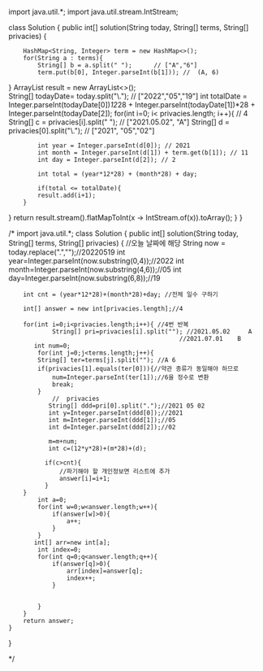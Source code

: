 
import java.util.*;
import java.util.stream.IntStream;

  class Solution {
    public int[] solution(String today, String[] terms, String[] privacies) {
        
        HashMap<String, Integer> term = new HashMap<>(); 
        for(String a : terms){
            String[] b = a.split(" ");      // ["A","6"]
            term.put(b[0], Integer.parseInt(b[1])); //  (A, 6)

}
    ArrayList<Integer> result = new ArrayList<>();       
     String[] todayDate= today.split("\\."); // ["2022","05","19"]
     int totalDate  = Integer.parseInt(todayDate[0])*12*28 + Integer.parseInt(todayDate[1])*28 + Integer.parseInt(todayDate[2]); 
        for(int i=0; i< privacies.length; i++){ // 4
           String[] c = privacies[i].split(" "); // ["2021.05.02", "A"]
           String[] d = privacies[0].split("\\."); // ["2021", "05","02"]
          
            int year = Integer.parseInt(d[0]); // 2021
            int month = Integer.parseInt(d[1]) + term.get(b[1]); // 11
            int day = Integer.parseInt(d[2]); // 2
            
            int total = (year*12*28) + (month*28) + day;

            if(total <= totalDate){
            result.add(i+1);
        }
}
           return result.stream().flatMapToInt(x -> IntStream.of(x)).toArray();
     }
}



/*
import java.util.*;
class Solution {
    public int[] solution(String today, String[] terms, String[] privacies) {
        //오늘 날짜에 해당 
        String now = today.replace(".","");//20220519
        int year=Integer.parseInt(now.substring(0,4));//2022
        int month=Integer.parseInt(now.substring(4,6));//05
        int day=Integer.parseInt(now.substring(6,8));//19
        
        int cnt = (year*12*28)+(month*28)+day; //전체 일수 구하기
        
        int[] answer = new int[privacies.length];//4
        
        for(int i=0;i<privacies.length;i++){ //4번 반복
                String[] pri=privacies[i].split(""); //2021.05.02     A
                                                   //2021.07.01    B
           int num=0;
            for(int j=0;j<terms.length;j++){
            String[] ter=terms[j].split(""); //A 6
            if(privacies[1].equals(ter[0])){//약관 종류가 동일해야 하므로 
                num=Integer.parseInt(ter[1]);//6을 정수로 변환
                break;
            }
                //	privacies
               String[] ddd=pri[0].split(".");//2021 05 02
               int y=Integer.parseInt(ddd[0]);//2021
               int m=Integer.parseInt(ddd[1]);//05
               int d=Integer.parseInt(ddd[2]);//02
               
               m=m+num;
               int c=(12*y*28)+(m*28)+(d);
               
              if(c>cnt){
                  //파기해야 할 개인정보면 리스트에 추가
                  answer[i]=i+1;
              } 
        }      
            int a=0;
            for(int w=0;w<answer.length;w++){
                if(answer[w]>0){
                    a++;
                }
            }
           int[] arr=new int[a];
            int index=0;
            for(int q=0;q<answer.length;q++){
                if(answer[q]>0){
                    arr[index]=answer[q];
                    index++;
                }
                
                
            }
        }
        return answer;
    }
}


*/
